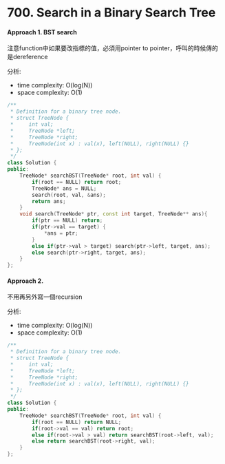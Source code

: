 # 700. Search in a Binary Search Tree
#### Approach 1. BST search
注意function中如果要改指標的值，必須用pointer to pointer，呼叫的時候傳的是dereference

分析:
- time complexity: O(log(N))
- space complexity: O(1)
```c++
/**
 * Definition for a binary tree node.
 * struct TreeNode {
 *     int val;
 *     TreeNode *left;
 *     TreeNode *right;
 *     TreeNode(int x) : val(x), left(NULL), right(NULL) {}
 * };
 */
class Solution {
public:
    TreeNode* searchBST(TreeNode* root, int val) {
        if(root == NULL) return root;
        TreeNode* ans = NULL;
        search(root, val, &ans);
        return ans;
    }
    void search(TreeNode* ptr, const int target, TreeNode** ans){
        if(ptr == NULL) return;
        if(ptr->val == target) {
            *ans = ptr;
        }
        else if(ptr->val > target) search(ptr->left, target, ans);
        else search(ptr->right, target, ans);
    }
};
```

#### Approach 2. 
不用再另外寫一個recursion

分析:
- time complexity: O(log(N))
- space complexity: O(1)
```c++
/**
 * Definition for a binary tree node.
 * struct TreeNode {
 *     int val;
 *     TreeNode *left;
 *     TreeNode *right;
 *     TreeNode(int x) : val(x), left(NULL), right(NULL) {}
 * };
 */
class Solution {
public:
    TreeNode* searchBST(TreeNode* root, int val) {
        if(root == NULL) return NULL;
        if(root->val == val) return root;
        else if(root->val > val) return searchBST(root->left, val);
        else return searchBST(root->right, val);
    }
};
```
